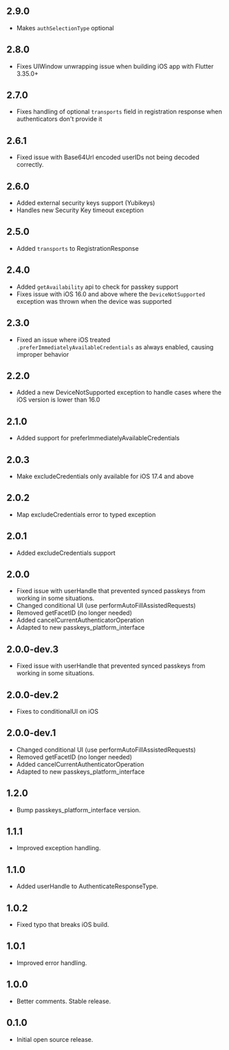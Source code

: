 ## 2.9.0
* Makes `authSelectionType` optional

## 2.8.0
* Fixes UIWindow unwrapping issue when building iOS app with Flutter 3.35.0+

## 2.7.0
* Fixes handling of optional `transports` field in registration response when authenticators don't provide it

## 2.6.1
* Fixed issue with Base64Url encoded userIDs not being decoded correctly.

## 2.6.0
* Added external security keys support (Yubikeys)
* Handles new Security Key timeout exception

## 2.5.0
* Added `transports` to RegistrationResponse

## 2.4.0

* Added `getAvailability` api to check for passkey support
* Fixes issue with iOS 16.0 and above where the `DeviceNotSupported` exception was thrown when the device was supported

## 2.3.0

* Fixed an issue where iOS treated `.preferImmediatelyAvailableCredentials` as always enabled, causing improper behavior

## 2.2.0

* Added a new DeviceNotSupported exception to handle cases where the iOS version is lower than 16.0

## 2.1.0

* Added support for preferImmediatelyAvailableCredentials

## 2.0.3

* Make excludeCredentials only available for iOS 17.4 and above

## 2.0.2

* Map excludeCredentials error to typed exception

## 2.0.1

* Added excludeCredentials support

## 2.0.0

* Fixed issue with userHandle that prevented synced passkeys from working in some situations.
* Changed conditional UI (use performAutoFillAssistedRequests)
* Removed getFacetID (no longer needed)
* Added cancelCurrentAuthenticatorOperation
* Adapted to new passkeys_platform_interface

## 2.0.0-dev.3

* Fixed issue with userHandle that prevented synced passkeys from working in some situations.

## 2.0.0-dev.2

* Fixes to conditionalUI on iOS

## 2.0.0-dev.1

* Changed conditional UI (use performAutoFillAssistedRequests)
* Removed getFacetID (no longer needed)
* Added cancelCurrentAuthenticatorOperation
* Adapted to new passkeys_platform_interface

## 1.2.0

* Bump passkeys_platform_interface version.

## 1.1.1

* Improved exception handling.

## 1.1.0

* Added userHandle to AuthenticateResponseType.

## 1.0.2

* Fixed typo that breaks iOS build.

## 1.0.1

* Improved error handling.

## 1.0.0

* Better comments. Stable release.

## 0.1.0

* Initial open source release.
